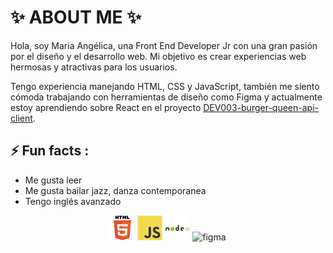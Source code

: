 
# ✨ ABOUT ME ✨ 

Hola, soy Maria Angélica, una Front End Developer Jr con una gran pasión por el diseño y el desarrollo web. Mi objetivo es crear experiencias web hermosas y atractivas para los usuarios.

Tengo experiencia manejando HTML, CSS y JavaScript, también me siento cómoda trabajando con herramientas de diseño como Figma y actualmente estoy aprendiendo sobre React en el proyecto [DEV003-burger-queen-api-client](https://github.com/mariahiguera2210/DEV003-burger-queen-api-client). 


## ⚡ Fun facts :
- Me gusta leer
- Me gusta bailar jazz, danza contemporanea
- Tengo inglés avanzado


<p align="center"> 
<img src="https://raw.githubusercontent.com/devicons/devicon/master/icons/html5/html5-original-wordmark.svg" alt="html5" width="40" height="40"/> </a>
<img src="https://raw.githubusercontent.com/devicons/devicon/master/icons/javascript/javascript-original.svg" alt="javascript" width="40" height="40"/> </a> 
<img src="https://raw.githubusercontent.com/devicons/devicon/master/icons/nodejs/nodejs-original-wordmark.svg" alt="nodejs" width="40" height="40"/> </a> 
<img src="https://www.vectorlogo.zone/logos/figma/figma-icon.svg" alt="figma" width="40" height="40"/> </a>  </p>


